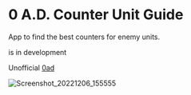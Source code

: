 # 0 A.D. Counter Unit Guide

App to find the best counters for enemy units.

is in development

Unofficial [0ad](https://play0ad.com/)

![Screenshot_20221206_155555](https://user-images.githubusercontent.com/5634759/205945926-539dd64f-b610-4d0e-9c63-387e0523cdf3.jpg)

